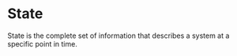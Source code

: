 # State

State is the complete set of information that describes a system at a specific point in time. 
